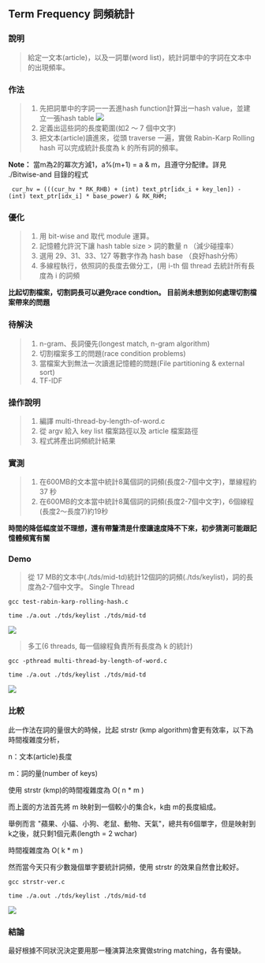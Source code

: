 ## Term Frequency  詞頻統計
### 說明
> 給定一文本(article)，以及一詞單(word list)，統計詞單中的字詞在文本中的出現頻率。


### 作法
> 1. 先把詞單中的字詞一一丟進hash function計算出一hash value，並建立一張hash table
![](https://i.imgur.com/pA75iwu.png)
> 2. 定義出這些詞的長度範圍(如2 ～ 7 個中文字)
> 3. 把文本(article)讀進來，從頭 traverse 一遍，實做 Rabin-Karp Rolling hash 可以完成統計長度為 k 的所有詞的頻率。


**Note：**  當m為2的冪次方減1，a%(m+1) = a & m，且遵守分配律。詳見 ./Bitwise-and 目錄的程式


` cur_hv = (((cur_hv * RK_RHB) + (int) text_ptr[idx_i + key_len]) - (int) text_ptr[idx_i] * base_power) & RK_RHM;`

### 優化
> 1. 用 bit-wise and  取代 module 運算。
> 2. 記憶體允許況下讓 hash table size > 詞的數量 n （減少碰撞率）
> 3. 選用 29、31、33、127  等數字作為 hash base （良好hash分佈）
> 4. 多線程執行，依照詞的長度去做分工，(用 i-th 個 thread 去統計所有長度為 i 的詞頻


**比起切割檔案，切割詞長可以避免race condtion。 目前尚未想到如何處理切割檔案帶來的問題**

### 待解決
> 1. n-gram、長詞優先(longest match, n-gram algorithm)
> 2. 切割檔案多工的問題(race condition problems)
> 3. 當檔案大到無法一次讀進記憶體的問題(File partitioning & external sort)
> 4. TF-IDF 


### 操作說明
> 1. 編譯 multi-thread-by-length-of-word.c 
> 2. 從 argv  給入 key list 檔案路徑以及 article 檔案路徑
> 3. 程式將產出詞頻統計結果


### 實測
> 1. 在600MB的文本當中統計8萬個詞的詞頻(長度2-7個中文字)，單線程約 37 秒
> 2. 在600MB的文本當中統計8萬個詞的詞頻(長度2-7個中文字)，6個線程(長度2～長度7)約19秒


**時間的降低幅度並不理想，還有帶釐清是什麼讓速度降不下來，初步猜測可能跟記憶體頻寬有關**


### Demo
> 從 17 MB的文本中(./tds/mid-td)統計12個詞的詞頻(./tds/keylist)，詞的長度為2-7個中文字。
> Single Thread


`gcc test-rabin-karp-rolling-hash.c`


`time ./a.out ./tds/keylist ./tds/mid-td`

![](https://i.imgur.com/InHR1pq.png)

> 多工(6 threads, 每一個線程負責所有長度為 k 的統計)

`gcc -pthread multi-thread-by-length-of-word.c`


`time ./a.out ./tds/keylist ./tds/mid-td`

![](https://i.imgur.com/OzjXEQx.png)


### 比較
此一作法在詞的量很大的時候，比起 strstr (kmp algorithm)會更有效率，以下為時間複雜度分析，

n：文本(article)長度


m：詞的量(number of keys)


使用 strstr (kmp)的時間複雜度為 O( n * m )

而上面的方法首先將 m 映射到一個較小的集合k，k由 m的長度組成。

舉例而言 "蘋果、小貓、小狗、老鼠、動物、天氣"，總共有6個單字，但是映射到 k之後，就只剩1個元素(length = 2 wchar)

時間複雜度為 O( k * m )


然而當今天只有少數幾個單字要統計詞頻，使用 strstr 的效果自然會比較好。


`gcc strstr-ver.c`


`time ./a.out ./tds/keylist ./tds/mid-td`

![](https://i.imgur.com/zd0r3dj.png)


### 結論
最好根據不同狀況決定要用那一種演算法來實做string matching，各有優缺。
